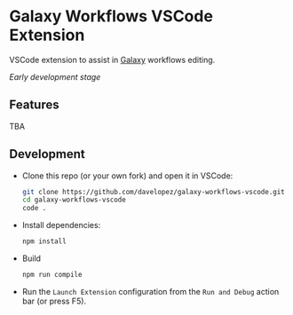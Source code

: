 # Galaxy Workflows VSCode Extension

VSCode extension to assist in [Galaxy](https://galaxyproject.org/) workflows editing.

_Early development stage_

## Features

TBA

## Development

- Clone this repo (or your own fork) and open it in VSCode:
  ```sh
  git clone https://github.com/davelopez/galaxy-workflows-vscode.git
  cd galaxy-workflows-vscode
  code .
  ```
- Install dependencies:
  ```sh
  npm install
  ```
- Build
  ```sh
  npm run compile
  ```
- Run the `Launch Extension` configuration from the `Run and Debug` action bar (or press F5).
